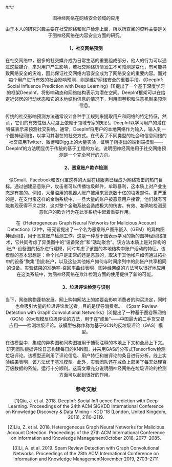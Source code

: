 ###<div align=center>图神经网络在网络安全领域的应用

由于本人的研究兴趣主要在社交网络和账户检测上面，所以所查阅的资料主要是关于图神经网络在内容安全方面的研究。

#### 1、社交网络预测

在社交网络中，很多的社交媒介成为日常生活的重要组成部分，他人的行为可以通过这些媒介，来对用户产生影响，若社交网络舆情发生不可预测是变化，有可能导致网络安全的灾难，因此保证社交网络内容安全成为了网络安全的重要内容。而对每个用户进行有效的社会影响预测，则是维护网络安全的重要手段。《DeepInf: Social Influence Prediction with Deep Learning》[1]提出了一个基于深度学习的框架DeepInf，将影响动态和网络结构表示为潜在空间。DeepInf框架可以在给定近邻居的行动状态和它的本地结构信息的情况下，利用图卷积和注意机制来预测信息。

传统的社交影响预测方法通常设计各种手工规则来提取用户和网络的特定特征，然而，它们的有效性很大程度上依赖于领域专家的知识。DeepInf以学习用户的潜在特征表示来预测社交影响。通常，DeepInf将用户的本地网络作为输入，输入到一个图神经网络，以学习其潜在的社交方式。在代表了不同类型的社会和信息网络的社交应用Twitter、微博和Digg上的大量实验，证明了所提出的端到端模型——DeepInf的方法明显优于传统的基于工程的方法，说明图神经网络用于社交网络预测是一个完全可行的方向。

#### 2、恶意账户欺诈检测

像Gmail、Facebook和支付宝这样的大型在线服务已经成为网络攻击的热门目标。通过创建恶意账户，攻击者可以传播垃圾邮件，牟取暴利，这本质上对产业生态是有害的。例如，大量滥用的机器人账户被用来发送数十亿的垃圾邮件。更严重的是，在支付宝这样的金融系统中，一旦大量的账户被恶意用户接管，他们就有可能套现获得不义之财，这对整个金融系统会造成极大的伤害。有效、准确地检测恶意账户的欺诈行为在此类系统中起着重要作用。

在《Heterogeneous Graph Neural Networks for Malicious Account Detection》[2]中，研究者提出了一个名为恶意账户图形嵌入（GEM）的异构图神经网络，用于恶意账户检测工作。这是一种基于图表示学习的新的图神经网络技术，它共同考虑了异类图中的“设备聚合”和“活动聚合”。该方法本质上是对异构的账户-设备图的拓扑进行建模，同时考虑了该图的本地结构中账户活动的特征。该模型的基本思想是：单个帐户是正常的还是恶意的，取决于其他帐户如何通过拓扑中的设备“聚集”到此帐户，以及这些其他帐户如何与时间序列中的此帐户共享相同的设备。实验结果的准确率-召回率曲线表明，图神经网络的方法可以很好地应用在这类系统中，为图神经网络在欺诈检测方面的使用提供了新的可能。

#### 3、垃圾评论检测与识别

当下，网络购物蓬勃发展。网上购物网站上的摘要会影响消费者的购买决定，同时也会吸引大量的垃圾评论发送者，目的是误导消费者。
《Spam Review Detection with Graph Convolutional Networks》[3]提出了一种基于图卷积网络（GCN）的大规模反垃圾评论的方法，用于在“咸鱼”——中国最大的二手货交易应用——检测垃圾评论。该模型被称作称为基于GCN的反垃圾评论（GAS）模型。

在该模型中，集成的异构图和同构图被用于捕获注释的本地上下文和全局上下文。研究团队根据评论日志构建每日的KNN图，并采用GAS的分布式Tensorflow检测垃圾评论。该模型还利用了评论信息、用户特征和被评论的条目进行分析。线上实验结果表明，该方法优于基准模型。此外，实验团队还在咸鱼上部署了每天处理百万级数据的系统，运行十分顺利。这篇文章充分说明图神经网络在垃圾评论的检测方面可以起到很好的作用。

### 参考文献
[1]Qiu, J. et al. 2018. DeepInf: Social Infl uence Prediction with Deep Learning. Proceedings of the 24th ACM SIGKDD International Conference on Knowledge Discovery & Data Mining - KDD ’18 (London, United Kingdom, 2018), 2110–2119.

[2]Liu, Z. et al. 2018. Heterogeneous Graph Neural Networks
for Malicious Account Detection. Proceedings of the 27th ACM International Conference on Information and Knowledge ManagementOctober 2018, 2077–2085.

[3]Li, A. et al. 2019. Spam Review Detection with Graph Convolutional Networks. Proceedings of the 28th ACM International Conference on Information and Knowledge ManagementNovember 2019, 2703–2711